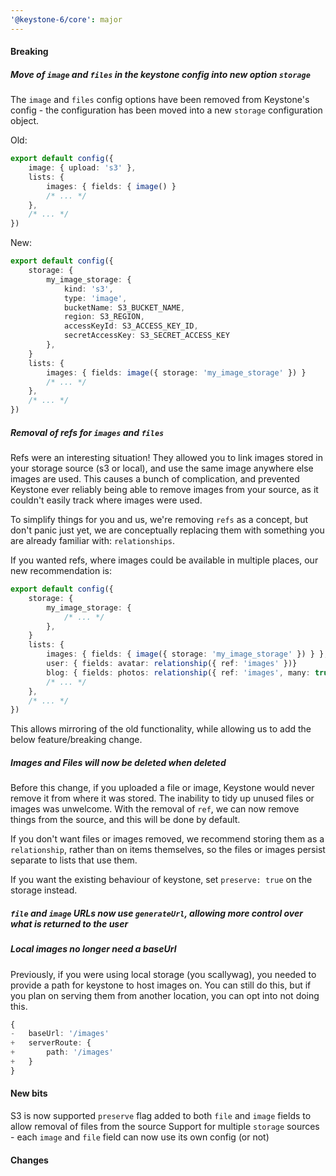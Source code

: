 ```yaml
---
'@keystone-6/core': major
---
```

#### Breaking

##### Move of `image` and `files` in the keystone config into new option `storage`

The `image` and `files` config options have been removed from Keystone's config - the configuration has
been moved into a new `storage` configuration object.

Old:

```ts
export default config({
    image: { upload: 's3' },
    lists: { 
        images: { fields: { image() }
        /* ... */
    },
    /* ... */
})
```

New:

```ts
export default config({
    storage: {
        my_image_storage: {
            kind: 's3',
            type: 'image',
            bucketName: S3_BUCKET_NAME,
            region: S3_REGION,
            accessKeyId: S3_ACCESS_KEY_ID,
            secretAccessKey: S3_SECRET_ACCESS_KEY
        },
    }
    lists: {
        images: { fields: image({ storage: 'my_image_storage' }) }
        /* ... */
    },
    /* ... */
})
```

##### Removal of refs for `images` and `files`

Refs were an interesting situation! They allowed you to link images stored in your storage source (s3 or local), and use the same
image anywhere else images are used. This causes a bunch of complication, and prevented Keystone ever reliably being able
to remove images from your source, as it couldn't easily track where images were used.

To simplify things for you and us, we're removing `refs` as a concept, but don't panic just yet, we are conceptually replacing
them with something you are already familiar with: `relationships`.

If you wanted refs, where images could be available in multiple places, our new recommendation is:

```ts
export default config({
    storage: {
        my_image_storage: {
            /* ... */
        },
    }
    lists: {
        images: { fields: { image({ storage: 'my_image_storage' }) } },
        user: { fields: avatar: relationship({ ref: 'images' })}
        blog: { fields: photos: relationship({ ref: 'images', many: true })}
        /* ... */
    },
    /* ... */
})
```

This allows mirroring of the old functionality, while allowing us to add the below feature/breaking change.

##### Images and Files will now be deleted when deleted

Before this change, if you uploaded a file or image, Keystone would never remove it from where it was stored. The inability to tidy up unused
files or images was unwelcome. With the removal of `ref`, we can now remove things from the source, and this will be done by default.

If you don't want files or images removed, we recommend storing them as a `relationship`, rather than on items themselves, so the files
or images persist separate to lists that use them.

If you want the existing behaviour of keystone, set `preserve: true` on the storage instead.

##### `file` and `image` URLs now use `generateUrl`, allowing more control over what is returned to the user

##### Local images no longer need a baseUrl

Previously, if you were using local storage (you scallywag), you needed to provide a path for keystone to host images on. You
can still do this, but if you plan on serving them from another location, you can opt into not doing this.


```ts
{
-   baseUrl: '/images'
+   serverRoute: {
+       path: '/images'
+   }
}
```

#### New bits

S3 is now supported
`preserve` flag added to both `file` and `image` fields to allow removal of files from the source
Support for multiple `storage` sources - each `image` and `file` field can now use its own config (or not)

#### Changes



